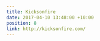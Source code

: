```yaml
---
title: Kicksonfire
date: 2017-04-10 13:48:00 +10:00
position: 8
link: http://kicksonfire.com/
---
```


